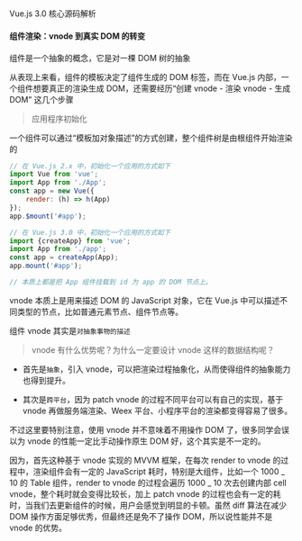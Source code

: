 ##

Vue.js 3.0 核心源码解析

#### 组件渲染：vnode 到真实 DOM 的转变

组件是一个抽象的概念，它是对一棵 DOM 树的抽象

从表现上来看，组件的模板决定了组件生成的 DOM 标签，而在 Vue.js 内部，一个组件想要真正的渲染生成 DOM，还需要经历“创建 vnode - 渲染 vnode - 生成 DOM” 这几个步骤

> 应用程序初始化

一个组件可以通过“模板加对象描述”的方式创建，整个组件树是由根组件开始渲染的

```js
// 在 Vue.js 2.x 中，初始化一个应用的方式如下
import Vue from 'vue';
import App from './App';
const app = new Vue({
    render: (h) => h(App)
});
app.$mount('#app');

// 在 Vue.js 3.0 中，初始化一个应用的方式如下
import {createApp} from 'vue';
import App from './app';
const app = createApp(App);
app.mount('#app');

// 本质上都是把 App 组件挂载到 id 为 app 的 DOM 节点上。
```

vnode 本质上是用来描述 DOM 的 JavaScript 对象，它在 Vue.js 中可以描述不同类型的节点，比如普通元素节点、组件节点等。

组件 vnode 其实是`对抽象事物的描述`

> vnode 有什么优势呢？为什么一定要设计 vnode 这样的数据结构呢？

-   首先是`抽象`，引入 vnode，可以把渲染过程抽象化，从而使得组件的抽象能力也得到提升。

-   其次是`跨平台`，因为 patch vnode 的过程不同平台可以有自己的实现，基于 vnode 再做服务端渲染、Weex 平台、小程序平台的渲染都变得容易了很多。

不过这里要特别注意，使用 vnode 并不意味着不用操作 DOM 了，很多同学会误以为 vnode 的性能一定比手动操作原生 DOM 好，这个其实是不一定的。

因为，首先这种基于 vnode 实现的 MVVM 框架，在每次 render to vnode 的过程中，渲染组件会有一定的 JavaScript 耗时，特别是大组件，比如一个 1000 _ 10 的 Table 组件，render to vnode 的过程会遍历 1000 _ 10 次去创建内部 cell vnode，整个耗时就会变得比较长，加上 patch vnode 的过程也会有一定的耗时，当我们去更新组件的时候，用户会感觉到明显的卡顿。虽然 diff 算法在减少 DOM 操作方面足够优秀，但最终还是免不了操作 DOM，所以说性能并不是 vnode 的优势。
